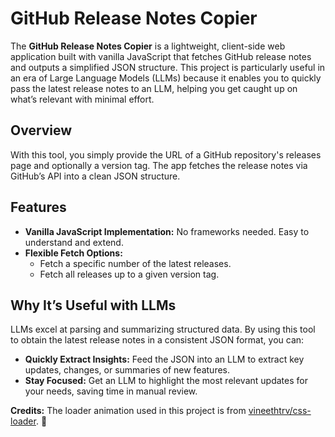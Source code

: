 # GitHub Release Notes Copier

The **GitHub Release Notes Copier** is a lightweight, client-side web application built with vanilla JavaScript that fetches GitHub release notes and outputs a simplified JSON structure. This project is particularly useful in an era of Large Language Models (LLMs) because it enables you to quickly pass the latest release notes to an LLM, helping you get caught up on what’s relevant with minimal effort.

## Overview

With this tool, you simply provide the URL of a GitHub repository's releases page and optionally a version tag. The app fetches the release notes via GitHub’s API into a clean JSON structure.

## Features

- **Vanilla JavaScript Implementation:** No frameworks needed. Easy to understand and extend.
- **Flexible Fetch Options:** 
  - Fetch a specific number of the latest releases.
  - Fetch all releases up to a given version tag.

## Why It’s Useful with LLMs

LLMs excel at parsing and summarizing structured data. By using this tool to obtain the latest release notes in a consistent JSON format, you can:
- **Quickly Extract Insights:** Feed the JSON into an LLM to extract key updates, changes, or summaries of new features.
- **Stay Focused:** Get an LLM to highlight the most relevant updates for your needs, saving time in manual review.

**Credits:** The loader animation used in this project is from [vineethtrv/css-loader](https://github.com/vineethtrv/css-loader). 🚀
